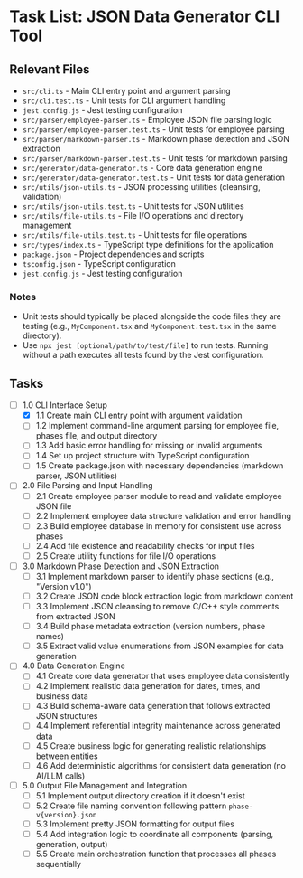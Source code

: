 # Task List: JSON Data Generator CLI Tool

## Relevant Files

- `src/cli.ts` - Main CLI entry point and argument parsing
- `src/cli.test.ts` - Unit tests for CLI argument handling
- `jest.config.js` - Jest testing configuration
- `src/parser/employee-parser.ts` - Employee JSON file parsing logic
- `src/parser/employee-parser.test.ts` - Unit tests for employee parsing
- `src/parser/markdown-parser.ts` - Markdown phase detection and JSON extraction
- `src/parser/markdown-parser.test.ts` - Unit tests for markdown parsing
- `src/generator/data-generator.ts` - Core data generation engine
- `src/generator/data-generator.test.ts` - Unit tests for data generation
- `src/utils/json-utils.ts` - JSON processing utilities (cleansing, validation)
- `src/utils/json-utils.test.ts` - Unit tests for JSON utilities
- `src/utils/file-utils.ts` - File I/O operations and directory management
- `src/utils/file-utils.test.ts` - Unit tests for file operations
- `src/types/index.ts` - TypeScript type definitions for the application
- `package.json` - Project dependencies and scripts
- `tsconfig.json` - TypeScript configuration
- `jest.config.js` - Jest testing configuration

### Notes

- Unit tests should typically be placed alongside the code files they are testing (e.g., `MyComponent.tsx` and `MyComponent.test.tsx` in the same directory).
- Use `npx jest [optional/path/to/test/file]` to run tests. Running without a path executes all tests found by the Jest configuration.

## Tasks

- [ ] 1.0 CLI Interface Setup
  - [x] 1.1 Create main CLI entry point with argument validation
  - [ ] 1.2 Implement command-line argument parsing for employee file, phases file, and output directory
  - [ ] 1.3 Add basic error handling for missing or invalid arguments
  - [ ] 1.4 Set up project structure with TypeScript configuration
  - [ ] 1.5 Create package.json with necessary dependencies (markdown parser, JSON utilities)

- [ ] 2.0 File Parsing and Input Handling
  - [ ] 2.1 Create employee parser module to read and validate employee JSON file
  - [ ] 2.2 Implement employee data structure validation and error handling
  - [ ] 2.3 Build employee database in memory for consistent use across phases
  - [ ] 2.4 Add file existence and readability checks for input files
  - [ ] 2.5 Create utility functions for file I/O operations

- [ ] 3.0 Markdown Phase Detection and JSON Extraction
  - [ ] 3.1 Implement markdown parser to identify phase sections (e.g., "Version v1.0")
  - [ ] 3.2 Create JSON code block extraction logic from markdown content
  - [ ] 3.3 Implement JSON cleansing to remove C/C++ style comments from extracted JSON
  - [ ] 3.4 Build phase metadata extraction (version numbers, phase names)
  - [ ] 3.5 Extract valid value enumerations from JSON examples for data generation

- [ ] 4.0 Data Generation Engine
  - [ ] 4.1 Create core data generator that uses employee data consistently
  - [ ] 4.2 Implement realistic data generation for dates, times, and business data
  - [ ] 4.3 Build schema-aware data generation that follows extracted JSON structures
  - [ ] 4.4 Implement referential integrity maintenance across generated data
  - [ ] 4.5 Create business logic for generating realistic relationships between entities
  - [ ] 4.6 Add deterministic algorithms for consistent data generation (no AI/LLM calls)

- [ ] 5.0 Output File Management and Integration
  - [ ] 5.1 Implement output directory creation if it doesn't exist
  - [ ] 5.2 Create file naming convention following pattern `phase-v{version}.json`
  - [ ] 5.3 Implement pretty JSON formatting for output files
  - [ ] 5.4 Add integration logic to coordinate all components (parsing, generation, output)
  - [ ] 5.5 Create main orchestration function that processes all phases sequentially

